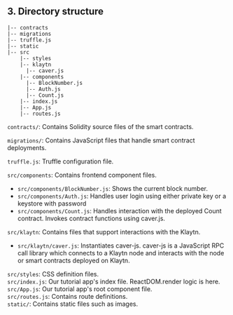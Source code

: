 ## 3. Directory structure
```
|-- contracts
|-- migrations
|-- truffle.js
|-- static  
|-- src  
    |-- styles
    |-- klaytn
      |-- caver.js
    |-- components
      |-- BlockNumber.js
      |-- Auth.js
      |-- Count.js
    |-- index.js
    |-- App.js
    |-- routes.js
```

`contracts/`: Contains Solidity source files of the smart contracts.  

`migrations/`: Contains JavaScript files that handle smart contract deployments.

`truffle.js`: Truffle configuration file.  


`src/components`: Contains frontend component files.  
* `src/components/BlockNumber.js`: Shows the current block number.  
* `src/components/Auth.js`: Handles user login using either private key or a keystore with password
* `src/components/Count.js`: Handles interaction with the deployed Count contract. Invokes contract functions using caver.js.  

`src/klaytn`: Contains files that support interactions with the Klaytn. 
* `src/klaytn/caver.js`: Instantiates caver-js. caver-js is a JavaScript RPC call library which connects to a Klaytn node and interacts with the node or smart contracts deployed on Klaytn.

`src/styles`: CSS definition files.  
`src/index.js`: Our tutorial app's index file. ReactDOM.render logic is here.  
`src/App.js`: Our tutorial app's root component file.  
`src/routes.js`: Contains route definitions.  
`static/`: Contains static files such as images.
